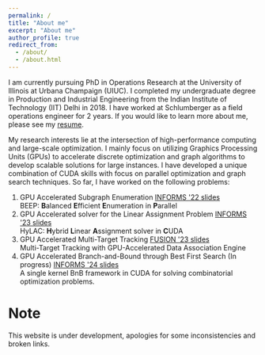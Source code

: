 ```yaml
---
permalink: /
title: "About me"
excerpt: "About me"
author_profile: true
redirect_from:
  - /about/
  - /about.html
---
```


I am currently pursuing PhD in Operations Research at the University of Illinois at Urbana Champaign (UIUC). I completed my undergraduate degree in Production and Industrial Engineering from the Indian Institute of Technology (IIT) Delhi in 2018. I have worked at Schlumberger as a field operations engineer for 2 years. If you would like to learn more about me, please see my [resume](files/Samiran-Kawtikwar-Resume.pdf).

My research interests lie at the intersection of high-performance computing and large-scale optimization. I mainly focus on utilizing Graphics Processing Units (GPUs) to accelerate discrete optimization and graph algorithms to develop scalable solutions for large instances. I have developed a unique combination of CUDA skills with focus on parallel optimization and graph search techniques.
So far, I have worked on the following problems:

1. GPU Accelerated Subgraph Enumeration [INFORMS '22 slides](files/Samiran-Kawtikwar-Resume.pdf)\
   BEEP: **B**alanced **E**fficient **E**numeration in **P**arallel
2. GPU Accelerated solver for the Linear Assignment Problem [INFORMS '23 slides](files/Samiran-Kawtikwar-Resume.pdf)\
   HyLAC: **H**ybrid **L**inear **A**ssignment solver in **C**UDA
3. GPU Accelerated Multi-Target Tracking [FUSION '23 slides](files/Samiran-Kawtikwar-Resume.pdf)\
   Multi-Target Tracking with GPU-Accelerated Data Association Engine
4. GPU Accelerated Branch-and-Bound through Best First Search (In progress) [INFORMS '24 slides](files/Samiran-Kawtikwar-Resume.pdf)\
   A single kernel BnB framework in CUDA for solving combinatorial optimization problems.

# Note

This website is under development, apologies for some inconsistencies and broken links.
